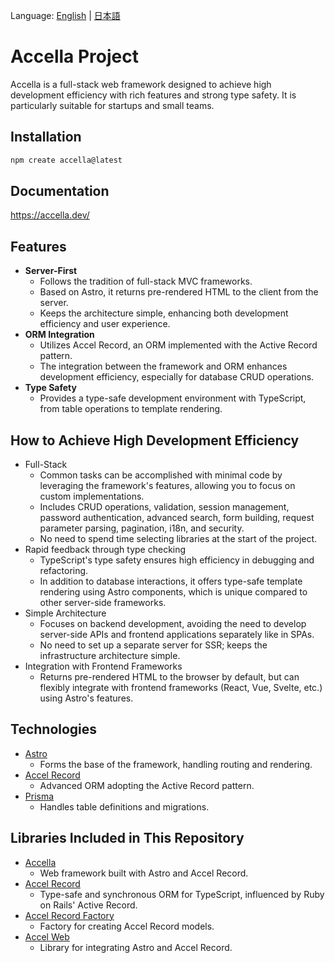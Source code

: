 Language: [English](README.md) | [日本語](README-ja.md)

# Accella Project

Accella is a full-stack web framework designed to achieve high development efficiency with rich features and strong type safety. It is particularly suitable for startups and small teams.

## Installation

```bash
npm create accella@latest
```

## Documentation

https://accella.dev/

## Features

- **Server-First**
  - Follows the tradition of full-stack MVC frameworks.
  - Based on Astro, it returns pre-rendered HTML to the client from the server.
  - Keeps the architecture simple, enhancing both development efficiency and user experience.
- **ORM Integration**
  - Utilizes Accel Record, an ORM implemented with the Active Record pattern.
  - The integration between the framework and ORM enhances development efficiency, especially for database CRUD operations.
- **Type Safety**
  - Provides a type-safe development environment with TypeScript, from table operations to template rendering.

## How to Achieve High Development Efficiency

- Full-Stack
  - Common tasks can be accomplished with minimal code by leveraging the framework's features, allowing you to focus on custom implementations.
  - Includes CRUD operations, validation, session management, password authentication, advanced search, form building, request parameter parsing, pagination, i18n, and security.
  - No need to spend time selecting libraries at the start of the project.
- Rapid feedback through type checking
  - TypeScript's type safety ensures high efficiency in debugging and refactoring.
  - In addition to database interactions, it offers type-safe template rendering using Astro components, which is unique compared to other server-side frameworks.
- Simple Architecture
  - Focuses on backend development, avoiding the need to develop server-side APIs and frontend applications separately like in SPAs.
  - No need to set up a separate server for SSR; keeps the infrastructure architecture simple.
- Integration with Frontend Frameworks
  - Returns pre-rendered HTML to the browser by default, but can flexibly integrate with frontend frameworks (React, Vue, Svelte, etc.) using Astro's features.

## Technologies

- [Astro](https://astro.build/)
  - Forms the base of the framework, handling routing and rendering.
- [Accel Record](./packages/accel-record/README.md)
  - Advanced ORM adopting the Active Record pattern.
- [Prisma](https://www.prisma.io/)
  - Handles table definitions and migrations.

## Libraries Included in This Repository

- [Accella](./packages/accella/)
  - Web framework built with Astro and Accel Record.
- [Accel Record](./packages/accel-record/)
  - Type-safe and synchronous ORM for TypeScript, influenced by Ruby on Rails' Active Record.
- [Accel Record Factory](./packages/accel-record-factory/)
  - Factory for creating Accel Record models.
- [Accel Web](./packages/accel-web/)
  - Library for integrating Astro and Accel Record.
